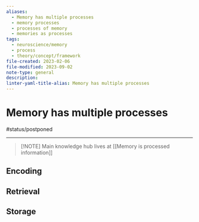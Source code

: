 ```yaml
---
aliases:
  - Memory has multiple processes
  - memory processes
  - processes of memory
  - memories as processes
tags:
  - neuroscience/memory
  - process
  - theory/concept/framework
file-created: 2023-02-06
file-modified: 2023-09-02
note-type: general
description: 
linter-yaml-title-alias: Memory has multiple processes
---
```


# Memory has multiple processes

#status/postponed

---

> [!NOTE] Main knowledge hub lives at [[Memory is processed information]]

## Encoding

## Retrieval

## Storage
